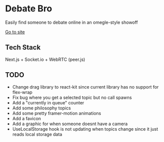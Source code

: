 # Debate Bro

Easily find someone to debate online in an omegle-style showoff

[Go to site](https://debate-bro.com/)

## Tech Stack

Next.js + Socket.io + WebRTC (peer.js)

## TODO
* Change drag library to react-kit since current library has no support for flex-wrap
* Fix bug where you get a selected topic but no call spawns
* Add a "currently in queue" counter
* Add some philosophy topics
* Add some pretty framer-motion animations
* Add a favicon
* Add a graphic for when someone doesnt have a camera
* UseLocalStorage hook is not updating when topics change since it just reads local storage data
